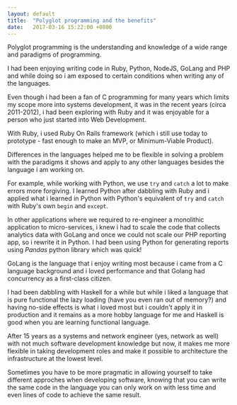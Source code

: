 ```yaml
---
layout: default
title:  "Polyglot programming and the benefits"
date:   2017-03-16 15:22:00 +0800
---
```

Polyglot programming is the understanding and knowledge of a wide range and paradigms of programming.

I had been enjoying writing code in Ruby, Python, NodeJS, GoLang and PHP and while doing so i am exposed to certain conditions when writing any of the languages.

Even though i had been a fan of C programming for many years which limits my scope more into systems development, it was in the recent years (circa 2011-2012), i had been exploring with Ruby and it was enjoyable for a person who just started into Web Development.

With Ruby, i used Ruby On Rails framework (which i still use today to prototype - fast enough to make an MVP, or Minimum-Viable Product).

Differences in the languages helped me to be flexible in solving a problem with the paradigms it shows and apply to any other languages besides the language i am working on.

For example, while working with Python, we use `try` and `catch` a lot to make errors more forgiving. I learned Python after dabbling with Ruby and i applied what i learned in Python with Python's equivalent of `try` and `catch` with Ruby's own `begin` and `except`. 

In other applications where we required to re-engineer a monolithic application to micro-services, i knew i had to scale the code that collects analytics data with GoLang and once we could not scale our PHP reporting app, so i rewrite it in Python. I had been using Python for generating reports using *Pandas* python library which was quick!

GoLang is the language that i enjoy writing most because i came from a C language background and i loved performance and that Golang had concurrency as a first-class citizen.

I had been dabbling with Haskell for a while but while i liked a language that is pure functional the lazy loading (have you even ran out of memory?) and having no-side effects is what i loved most but i couldn't apply it in production and it remains as a more hobby language for me and Haskell is good when you are learning functional language.

After 15 years as a systems and network engineer (yes, network as well) with not much software development knowledge but now, it makes me more flexible in taking development roles and make it possible to architecture the infrastructure at the lowest level.

Sometimes you have to be more pragmatic in allowing yourself to take different approches  when developing software, knowing that you can write the same code in the language you can only work on with less time and even lines of code to achieve the same result.
